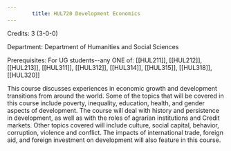 ```yaml
---
        title: HUL720 Development Economics
---
```

Credits: 3 (3-0-0)

Department: Department of Humanities and Social Sciences

Prerequisites: For UG students--any ONE of: [[HUL211]], [[HUL212]], [[HUL213]], [[HUL311]], [[HUL312]], [[HUL314]], [[HUL315]], [[HUL318]], [[HUL320]]

This course discusses experiences in economic growth and development transitions from around the world. Some of the topics that will be covered in this course include poverty, inequality, education, health, and gender aspects of development. The course will deal with history and persistence in development, as well as with the roles of agrarian institutions and Credit markets. Other topics covered will include culture, social capital, behavior, corruption, violence and conflict. The impacts of international trade, foreign aid, and foreign investment on development will also feature in this course.